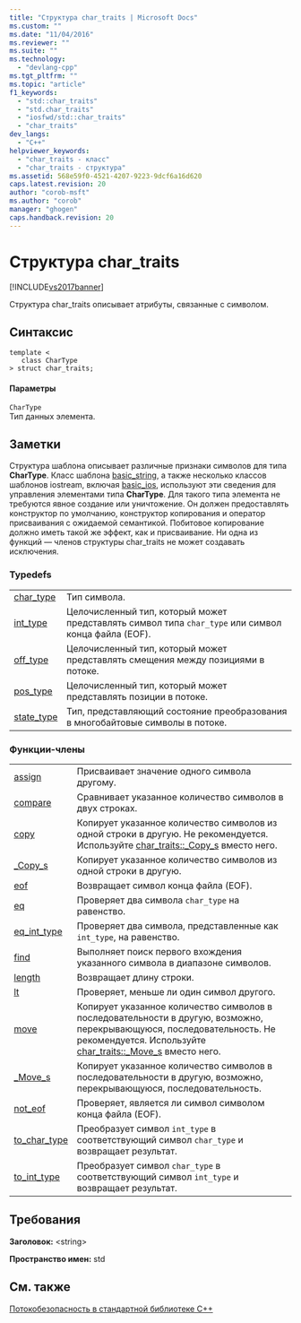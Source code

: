 ```yaml
---
title: "Структура char_traits | Microsoft Docs"
ms.custom: ""
ms.date: "11/04/2016"
ms.reviewer: ""
ms.suite: ""
ms.technology: 
  - "devlang-cpp"
ms.tgt_pltfrm: ""
ms.topic: "article"
f1_keywords: 
  - "std::char_traits"
  - "std.char_traits"
  - "iosfwd/std::char_traits"
  - "char_traits"
dev_langs: 
  - "C++"
helpviewer_keywords: 
  - "char_traits - класс"
  - "char_traits - структура"
ms.assetid: 568e59f0-4521-4207-9223-9dcf6a16d620
caps.latest.revision: 20
author: "corob-msft"
ms.author: "corob"
manager: "ghogen"
caps.handback.revision: 20
---
```

# Структура char_traits
[!INCLUDE[vs2017banner](../assembler/inline/includes/vs2017banner.md)]

Структура char\_traits описывает атрибуты, связанные с символом.  
  
## Синтаксис  
  
```  
template <  
   class CharType  
> struct char_traits;  
```  
  
#### Параметры  
 `CharType`  
 Тип данных элемента.  
  
## Заметки  
 Структура шаблона описывает различные признаки символов для типа **CharType**.  Класс шаблона [basic\_string](../standard-library/basic-string-class.md), а также несколько классов шаблонов iostream, включая [basic\_ios](../Topic/basic_ios%20Class.md), используют эти сведения для управления элементами типа **CharType**.  Для такого типа элемента не требуются явное создание или уничтожение.  Он должен предоставлять конструктор по умолчанию, конструктор копирования и оператор присваивания с ожидаемой семантикой.  Побитовое копирование должно иметь такой же эффект, как и присваивание.  Ни одна из функций — членов структуры char\_traits не может создавать исключения.  
  
### Typedefs  
  
|||  
|-|-|  
|[char\_type](../Topic/char_traits::char_type.md)|Тип символа.|  
|[int\_type](../Topic/char_traits::int_type.md)|Целочисленный тип, который может представлять символ типа `char_type` или символ конца файла \(EOF\).|  
|[off\_type](../Topic/char_traits::off_type.md)|Целочисленный тип, который может представлять смещения между позициями в потоке.|  
|[pos\_type](../Topic/char_traits::pos_type.md)|Целочисленный тип, который может представлять позиции в потоке.|  
|[state\_type](../Topic/char_traits::state_type.md)|Тип, представляющий состояние преобразования в многобайтовые символы в потоке.|  
  
### Функции\-члены  
  
|||  
|-|-|  
|[assign](../Topic/char_traits::assign.md)|Присваивает значение одного символа другому.|  
|[compare](../Topic/char_traits::compare.md)|Сравнивает указанное количество символов в двух строках.|  
|[copy](../Topic/char_traits::copy.md)|Копирует указанное количество символов из одной строки в другую.  Не рекомендуется.  Используйте [char\_traits::\_Copy\_s](../Topic/char_traits::_Copy_s.md) вместо него.|  
|[\_Copy\_s](../Topic/char_traits::_Copy_s.md)|Копирует указанное количество символов из одной строки в другую.|  
|[eof](../Topic/char_traits::eof.md)|Возвращает символ конца файла \(EOF\).|  
|[eq](../Topic/char_traits::eq.md)|Проверяет два символа `char_type` на равенство.|  
|[eq\_int\_type](../Topic/char_traits::eq_int_type.md)|Проверяет два символа, представленные как `int_type`, на равенство.|  
|[find](../Topic/char_traits::find.md)|Выполняет поиск первого вхождения указанного символа в диапазоне символов.|  
|[length](../Topic/char_traits::length.md)|Возвращает длину строки.|  
|[lt](../Topic/char_traits::lt.md)|Проверяет, меньше ли один символ другого.|  
|[move](../Topic/char_traits::move.md)|Копирует указанное количество символов в последовательности в другую, возможно, перекрывающуюся, последовательность.  Не рекомендуется.  Используйте [char\_traits::\_Move\_s](../Topic/char_traits::_Move_s.md) вместо него.|  
|[\_Move\_s](../Topic/char_traits::_Move_s.md)|Копирует указанное количество символов в последовательности в другую, возможно, перекрывающуюся, последовательность.|  
|[not\_eof](../Topic/char_traits::not_eof.md)|Проверяет, является ли символ символом конца файла \(EOF\).|  
|[to\_char\_type](../Topic/char_traits::to_char_type.md)|Преобразует символ `int_type` в соответствующий символ `char_type` и возвращает результат.|  
|[to\_int\_type](../Topic/char_traits::to_int_type.md)|Преобразует символ `char_type` в соответствующий символ `int_type` и возвращает результат.|  
  
## Требования  
 **Заголовок:** \<string\>  
  
 **Пространство имен:** std  
  
## См. также  
 [Потокобезопасность в стандартной библиотеке C\+\+](../standard-library/thread-safety-in-the-cpp-standard-library.md)